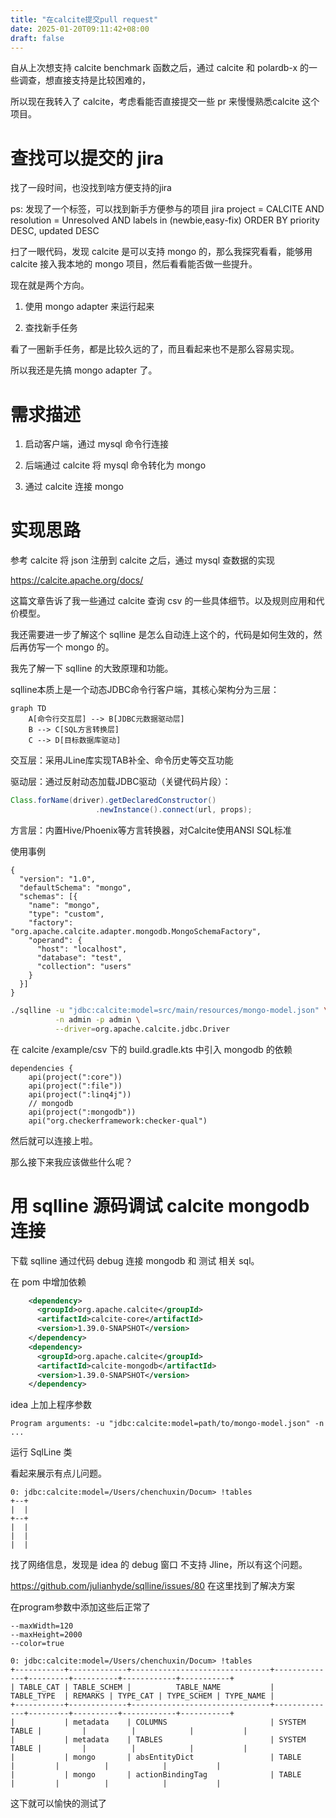 ```yaml
---
title: "在calcite提交pull request"
date: 2025-01-20T09:11:42+08:00
draft: false
---
```

自从上次想支持 calcite benchmark 函数之后，通过 calcite 和 polardb-x 的一些调查，想直接支持是比较困难的，

所以现在我转入了 calcite，考虑看能否直接提交一些 pr 来慢慢熟悉calcite 这个项目。

# 查找可以提交的 jira

找了一段时间，也没找到啥方便支持的jira

ps: 发现了一个标签，可以找到新手方便参与的项目 jira
project = CALCITE AND resolution = Unresolved AND labels in (newbie,easy-fix) ORDER BY priority DESC, updated DESC

扫了一眼代码，发现 calcite 是可以支持 mongo 的，那么我探究看看，能够用 calcite 接入我本地的 mongo 项目，然后看看能否做一些提升。

现在就是两个方向。

1. 使用 mongo adapter 来运行起来

2. 查找新手任务

看了一圈新手任务，都是比较久远的了，而且看起来也不是那么容易实现。

所以我还是先搞 mongo adapter 了。

# 需求描述

1. 启动客户端，通过 mysql 命令行连接

2. 后端通过 calcite 将 mysql 命令转化为 mongo

3. 通过 calcite 连接 mongo

# 实现思路

参考 calcite 将 json 注册到 calcite 之后，通过 mysql 查数据的实现

https://calcite.apache.org/docs/

这篇文章告诉了我一些通过 calcite 查询 csv 的一些具体细节。以及规则应用和代价模型。

我还需要进一步了解这个 sqlline 是怎么自动连上这个的，代码是如何生效的，然后再仿写一个 mongo 的。

我先了解一下 sqlline 的大致原理和功能。

sqlline本质上是一个动态JDBC命令行客户端，其核心架构分为三层：

```mermaid
graph TD
    A[命令行交互层] --> B[JDBC元数据驱动层]
    B --> C[SQL方言转换层]
    C --> D[目标数据库驱动]
```
交互层：采用JLine库实现TAB补全、命令历史等交互功能

驱动层：通过反射动态加载JDBC驱动（关键代码片段）：

```java
Class.forName(driver).getDeclaredConstructor()
                   .newInstance().connect(url, props);
```
方言层：内置Hive/Phoenix等方言转换器，对Calcite使用ANSI SQL标准

使用事例
```
{
  "version": "1.0",
  "defaultSchema": "mongo",
  "schemas": [{
    "name": "mongo",
    "type": "custom",
    "factory": "org.apache.calcite.adapter.mongodb.MongoSchemaFactory",
    "operand": {
      "host": "localhost",
      "database": "test",
      "collection": "users"
    }
  }]
}
```

```bash
./sqlline -u "jdbc:calcite:model=src/main/resources/mongo-model.json" \
          -n admin -p admin \
          --driver=org.apache.calcite.jdbc.Driver
```

在 calcite /example/csv 下的 build.gradle.kts 中引入 mongodb 的依赖
```
dependencies {
    api(project(":core"))
    api(project(":file"))
    api(project(":linq4j"))
    // mongodb
    api(project(":mongodb"))
    api("org.checkerframework:checker-qual")
```
然后就可以连接上啦。

那么接下来我应该做些什么呢？

# 用 sqlline 源码调试 calcite mongodb 连接

下载 sqlline 通过代码 debug 连接 mongodb 和 测试 相关 sql。

在 pom 中增加依赖

```xml
    <dependency>
      <groupId>org.apache.calcite</groupId>
      <artifactId>calcite-core</artifactId>
      <version>1.39.0-SNAPSHOT</version>
    </dependency>
    <dependency>
      <groupId>org.apache.calcite</groupId>
      <artifactId>calcite-mongodb</artifactId>
      <version>1.39.0-SNAPSHOT</version>
    </dependency>
```

idea 上加上程序参数
```
Program arguments: -u "jdbc:calcite:model=path/to/mongo-model.json" -n ... 
```

运行 SqlLine 类

看起来展示有点儿问题。

```
0: jdbc:calcite:model=/Users/chenchuxin/Docum> !tables
+--+
|  |
+--+
|  |
|  |
|  |
```

找了网络信息，发现是 idea 的 debug 窗口 不支持 Jline，所以有这个问题。

https://github.com/julianhyde/sqlline/issues/80 在这里找到了解决方案

在program参数中添加这些后正常了

```
--maxWidth=120
--maxHeight=2000
--color=true
```

```
0: jdbc:calcite:model=/Users/chenchuxin/Docum> !tables
+-----------+-------------+-------------------------------+--------------+---------+----------+------------+-----------+
| TABLE_CAT | TABLE_SCHEM |          TABLE_NAME           |  TABLE_TYPE  | REMARKS | TYPE_CAT | TYPE_SCHEM | TYPE_NAME |
+-----------+-------------+-------------------------------+--------------+---------+----------+------------+-----------+
|           | metadata    | COLUMNS                       | SYSTEM TABLE |         |          |            |           |
|           | metadata    | TABLES                        | SYSTEM TABLE |         |          |            |           |
|           | mongo       | absEntityDict                 | TABLE        |         |          |            |           |
|           | mongo       | actionBindingTag              | TABLE        |         |          |            |           |
```

这下就可以愉快的测试了